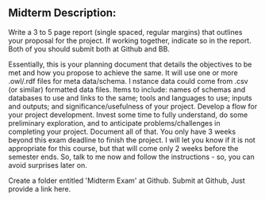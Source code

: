 Midterm Description:
---------------------
Write  a 3 to 5 page report (single spaced, regular margins) that outlines your proposal for the project. 
If working together, indicate so in the report. Both of you should submit both at Github and BB.

Essentially, this is your planning document that details the objectives to be met and how you propose to achieve the same. 
It will use one or more .owl/.rdf files for meta data/schema. I
nstance data could come from .csv (or similar) formatted data files. 
Items to include: names of schemas and databases to use and links to the same; tools and languages to use; inputs and outputs; and significance/usefulness of your project. 
Develop a flow for your project development. Invest some time to fully understand, do some preliminary exploration, and to anticipate problems/challenges in completing your project. 
Document all of that. You only have 3 weeks beyond this exam deadline to finish the project. I will let you know if it is not appropriate for this course, but that will come only 2 weeks before the semester ends. 
So, talk to me now and follow the instructions - so, you can avoid surprises later on.

Create a folder entitled 'Midterm Exam' at Github. Submit at Github, Just provide a link here.

